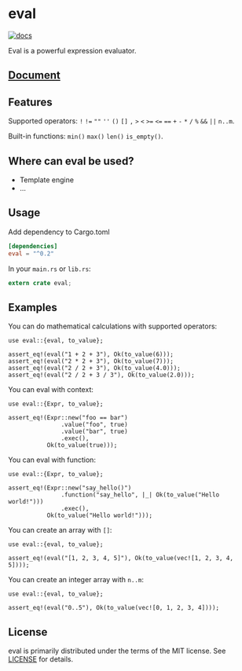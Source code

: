 
eval
===
[![docs](https://docs.rs/eval/badge.svg?version=0.2.0 "docs")](https://docs.rs/eval)

Eval is a powerful expression evaluator.

## [Document](https://docs.rs/eval)

## Features
Supported operators: `!` `!=` `""` `''` `()` `[]` `,` `>` `<` `>=` `<=` `==`
`+` `-` `*` `/` `%` `&&` `||` `n..m`.

Built-in functions: `min()` `max()` `len()` `is_empty()`.

## Where can eval be used?
* Template engine
* ...

## Usage
Add dependency to Cargo.toml

```toml
[dependencies]
eval = "^0.2"
```

In your `main.rs` or `lib.rs`:

```rust
extern crate eval;
```

## Examples

You can do mathematical calculations with supported operators:

```
use eval::{eval, to_value};

assert_eq!(eval("1 + 2 + 3"), Ok(to_value(6)));
assert_eq!(eval("2 * 2 + 3"), Ok(to_value(7)));
assert_eq!(eval("2 / 2 + 3"), Ok(to_value(4.0)));
assert_eq!(eval("2 / 2 + 3 / 3"), Ok(to_value(2.0)));
```

You can eval with context:

```
use eval::{Expr, to_value};

assert_eq!(Expr::new("foo == bar")
               .value("foo", true)
               .value("bar", true)
               .exec(),
           Ok(to_value(true)));
```

You can eval with function:

```
use eval::{Expr, to_value};

assert_eq!(Expr::new("say_hello()")
               .function("say_hello", |_| Ok(to_value("Hello world!")))
               .exec(),
           Ok(to_value("Hello world!")));
```

You can create an array with `[]`:

```
use eval::{eval, to_value};

assert_eq!(eval("[1, 2, 3, 4, 5]"), Ok(to_value(vec![1, 2, 3, 4, 5])));
```

You can create an integer array with `n..m`:

```
use eval::{eval, to_value};

assert_eq!(eval("0..5"), Ok(to_value(vec![0, 1, 2, 3, 4])));
```

## License
eval is primarily distributed under the terms of the MIT license.
See [LICENSE](LICENSE) for details.
